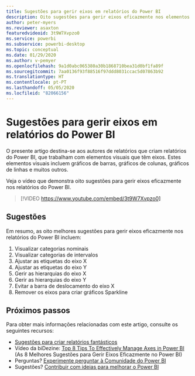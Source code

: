 ```yaml
---
title: Sugestões para gerir eixos em relatórios do Power BI
description: Oito sugestões para gerir eixos eficazmente nos elementos visuais de relatórios do Power BI, no Power BI Desktop ou no serviço Power BI.
author: peter-myers
ms.reviewer: asaxton
featuredvideoid: 3t9W7Xvpzo0
ms.service: powerbi
ms.subservice: powerbi-desktop
ms.topic: conceptual
ms.date: 01/29/2020
ms.author: v-pemyer
ms.openlocfilehash: 9a1d0abc065380a30b1868710bea31d0bf1fa89f
ms.sourcegitcommit: 7aa0136f93f88516f97ddd8031ccac5d07863b92
ms.translationtype: HT
ms.contentlocale: pt-PT
ms.lasthandoff: 05/05/2020
ms.locfileid: "82066156"
---
```

# <a name="tips-to-manage-axes-in-power-bi-reports"></a>Sugestões para gerir eixos em relatórios do Power BI

O presente artigo destina-se aos autores de relatórios que criam relatórios do Power BI, que trabalham com elementos visuais que têm eixos. Estes elementos visuais incluem gráficos de barras, gráficos de colunas, gráficos de linhas e muitos outros.

Veja o vídeo que demonstra oito sugestões para gerir eixos eficazmente nos relatórios do Power BI.

> [!VIDEO https://www.youtube.com/embed/3t9W7Xvpzo0]

## <a name="tips"></a>Sugestões

Em resumo, as oito melhores sugestões para gerir eixos eficazmente nos relatórios do Power BI incluem:

1. Visualizar categorias nominais
1. Visualizar categorias de intervalos
1. Ajustar as etiquetas do eixo X
1. Ajustar as etiquetas do eixo Y
1. Gerir as hierarquias do eixo X
1. Gerir as hierarquias do eixo Y
1. Evitar a barra de deslocamento do eixo X
1. Remover os eixos para criar gráficos Sparkline

## <a name="next-steps"></a>Próximos passos

Para obter mais informações relacionadas com este artigo, consulte os seguintes recursos:

- [Sugestões para criar relatórios fantásticos](../desktop-tips-and-tricks-for-creating-reports.md)
- Vídeo da biDezine: [Top 8 Tips To Effectively Manage Axes in Power BI](https://www.youtube.com/watch?v=3t9W7Xvpzo0) (As 8 Melhores Sugestões para Gerir Eixos Eficazmente no Power BI)
- Perguntas? [Experimente perguntar à Comunidade do Power BI](https://community.powerbi.com/)
- Sugestões? [Contribuir com ideias para melhorar o Power BI](https://ideas.powerbi.com)
